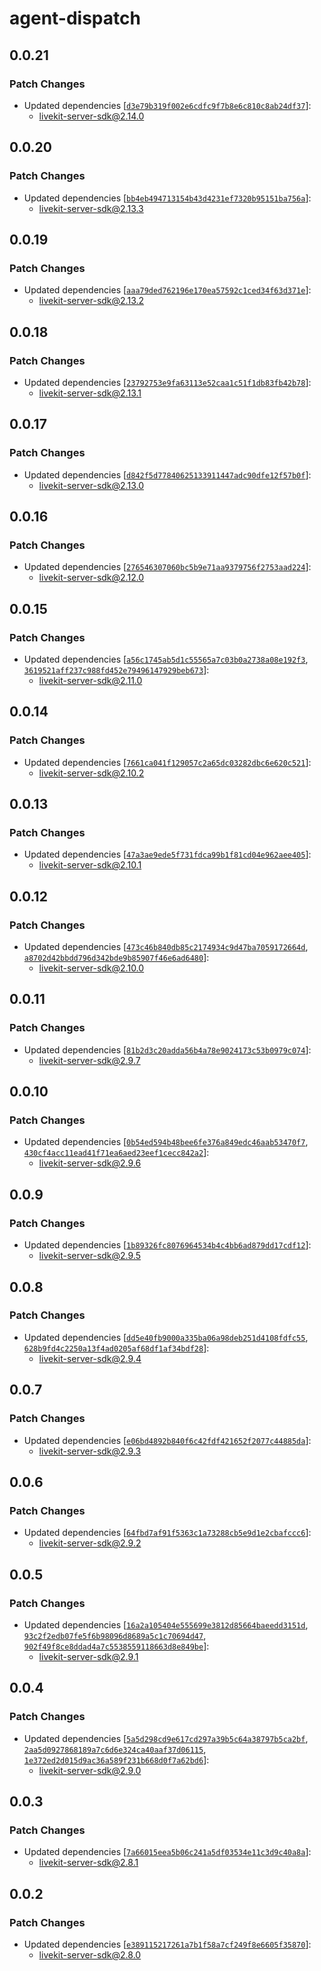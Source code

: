 # agent-dispatch

## 0.0.21

### Patch Changes

- Updated dependencies [[`d3e79b319f002e6cdfc9f7b8e6c810c8ab24df37`](https://github.com/livekit/node-sdks/commit/d3e79b319f002e6cdfc9f7b8e6c810c8ab24df37)]:
  - livekit-server-sdk@2.14.0

## 0.0.20

### Patch Changes

- Updated dependencies [[`bb4eb494713154b43d4231ef7320b95151ba756a`](https://github.com/livekit/node-sdks/commit/bb4eb494713154b43d4231ef7320b95151ba756a)]:
  - livekit-server-sdk@2.13.3

## 0.0.19

### Patch Changes

- Updated dependencies [[`aaa79ded762196e170ea57592c1ced34f63d371e`](https://github.com/livekit/node-sdks/commit/aaa79ded762196e170ea57592c1ced34f63d371e)]:
  - livekit-server-sdk@2.13.2

## 0.0.18

### Patch Changes

- Updated dependencies [[`23792753e9fa63113e52caa1c51f1db83fb42b78`](https://github.com/livekit/node-sdks/commit/23792753e9fa63113e52caa1c51f1db83fb42b78)]:
  - livekit-server-sdk@2.13.1

## 0.0.17

### Patch Changes

- Updated dependencies [[`d842f5d77840625133911447adc90dfe12f57b0f`](https://github.com/livekit/node-sdks/commit/d842f5d77840625133911447adc90dfe12f57b0f)]:
  - livekit-server-sdk@2.13.0

## 0.0.16

### Patch Changes

- Updated dependencies [[`276546307060bc5b9e71aa9379756f2753aad224`](https://github.com/livekit/node-sdks/commit/276546307060bc5b9e71aa9379756f2753aad224)]:
  - livekit-server-sdk@2.12.0

## 0.0.15

### Patch Changes

- Updated dependencies [[`a56c1745ab5d1c55565a7c03b0a2738a08e192f3`](https://github.com/livekit/node-sdks/commit/a56c1745ab5d1c55565a7c03b0a2738a08e192f3), [`3619521aff237c988fd452e79496147929beb673`](https://github.com/livekit/node-sdks/commit/3619521aff237c988fd452e79496147929beb673)]:
  - livekit-server-sdk@2.11.0

## 0.0.14

### Patch Changes

- Updated dependencies [[`7661ca041f129057c2a65dc03282dbc6e620c521`](https://github.com/livekit/node-sdks/commit/7661ca041f129057c2a65dc03282dbc6e620c521)]:
  - livekit-server-sdk@2.10.2

## 0.0.13

### Patch Changes

- Updated dependencies [[`47a3ae9ede5f731fdca99b1f81cd04e962aee405`](https://github.com/livekit/node-sdks/commit/47a3ae9ede5f731fdca99b1f81cd04e962aee405)]:
  - livekit-server-sdk@2.10.1

## 0.0.12

### Patch Changes

- Updated dependencies [[`473c46b840db85c2174934c9d47ba7059172664d`](https://github.com/livekit/node-sdks/commit/473c46b840db85c2174934c9d47ba7059172664d), [`a8702d42bbdd796d342bde9b85907f46e6ad6480`](https://github.com/livekit/node-sdks/commit/a8702d42bbdd796d342bde9b85907f46e6ad6480)]:
  - livekit-server-sdk@2.10.0

## 0.0.11

### Patch Changes

- Updated dependencies [[`81b2d3c20adda56b4a78e9024173c53b0979c074`](https://github.com/livekit/node-sdks/commit/81b2d3c20adda56b4a78e9024173c53b0979c074)]:
  - livekit-server-sdk@2.9.7

## 0.0.10

### Patch Changes

- Updated dependencies [[`0b54ed594b48bee6fe376a849edc46aab53470f7`](https://github.com/livekit/node-sdks/commit/0b54ed594b48bee6fe376a849edc46aab53470f7), [`430cf4acc11ead41f71ea6aed23eef1cecc842a2`](https://github.com/livekit/node-sdks/commit/430cf4acc11ead41f71ea6aed23eef1cecc842a2)]:
  - livekit-server-sdk@2.9.6

## 0.0.9

### Patch Changes

- Updated dependencies [[`1b89326fc8076964534b4c4bb6ad879dd17cdf12`](https://github.com/livekit/node-sdks/commit/1b89326fc8076964534b4c4bb6ad879dd17cdf12)]:
  - livekit-server-sdk@2.9.5

## 0.0.8

### Patch Changes

- Updated dependencies [[`dd5e40fb9000a335ba06a98deb251d4108fdfc55`](https://github.com/livekit/node-sdks/commit/dd5e40fb9000a335ba06a98deb251d4108fdfc55), [`628b9fd4c2250a13f4ad0205af68df1af34bdf28`](https://github.com/livekit/node-sdks/commit/628b9fd4c2250a13f4ad0205af68df1af34bdf28)]:
  - livekit-server-sdk@2.9.4

## 0.0.7

### Patch Changes

- Updated dependencies [[`e06bd4892b840f6c42fdf421652f2077c44885da`](https://github.com/livekit/node-sdks/commit/e06bd4892b840f6c42fdf421652f2077c44885da)]:
  - livekit-server-sdk@2.9.3

## 0.0.6

### Patch Changes

- Updated dependencies [[`64fbd7af91f5363c1a73288cb5e9d1e2cbafccc6`](https://github.com/livekit/node-sdks/commit/64fbd7af91f5363c1a73288cb5e9d1e2cbafccc6)]:
  - livekit-server-sdk@2.9.2

## 0.0.5

### Patch Changes

- Updated dependencies [[`16a2a105404e555699e3812d85664baeedd3151d`](https://github.com/livekit/node-sdks/commit/16a2a105404e555699e3812d85664baeedd3151d), [`93c2f2edb07fe5f6b98096d8689a5c1c70694d47`](https://github.com/livekit/node-sdks/commit/93c2f2edb07fe5f6b98096d8689a5c1c70694d47), [`902f49f8ce8ddad4a7c5538559118663d8e849be`](https://github.com/livekit/node-sdks/commit/902f49f8ce8ddad4a7c5538559118663d8e849be)]:
  - livekit-server-sdk@2.9.1

## 0.0.4

### Patch Changes

- Updated dependencies [[`5a5d298cd9e617cd297a39b5c64a38797b5ca2bf`](https://github.com/livekit/node-sdks/commit/5a5d298cd9e617cd297a39b5c64a38797b5ca2bf), [`2aa5d0927868189a7c6d6e324ca40aaf37d06115`](https://github.com/livekit/node-sdks/commit/2aa5d0927868189a7c6d6e324ca40aaf37d06115), [`1e372ed2d015d9ac36a589f231b668d0f7a62bd6`](https://github.com/livekit/node-sdks/commit/1e372ed2d015d9ac36a589f231b668d0f7a62bd6)]:
  - livekit-server-sdk@2.9.0

## 0.0.3

### Patch Changes

- Updated dependencies [[`7a66015eea5b06c241a5df03534e11c3d9c40a8a`](https://github.com/livekit/node-sdks/commit/7a66015eea5b06c241a5df03534e11c3d9c40a8a)]:
  - livekit-server-sdk@2.8.1

## 0.0.2

### Patch Changes

- Updated dependencies [[`e389115217261a7b1f58a7cf249f8e6605f35870`](https://github.com/livekit/node-sdks/commit/e389115217261a7b1f58a7cf249f8e6605f35870)]:
  - livekit-server-sdk@2.8.0
